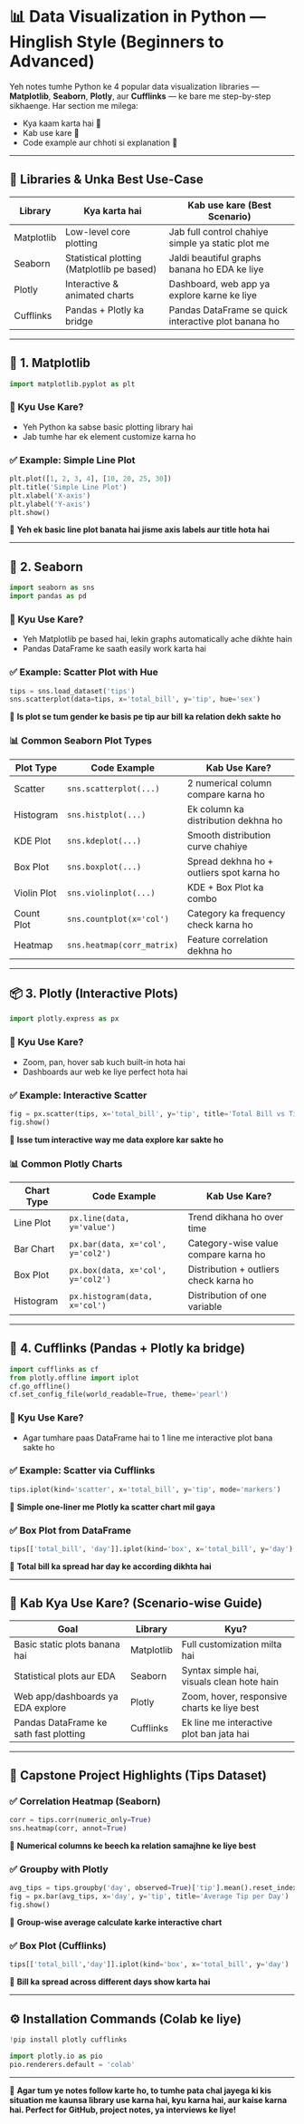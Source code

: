 # 📊 Data Visualization in Python — Hinglish Style (Beginners to Advanced)

Yeh notes tumhe Python ke 4 popular data visualization libraries — **Matplotlib**, **Seaborn**, **Plotly**, aur **Cufflinks** — ke bare me step-by-step sikhaenge. Har section me milega:

* Kya kaam karta hai 📌
* Kab use kare 🧠
* Code example aur chhoti si explanation 🧾

---

## 🧰 Libraries & Unka Best Use-Case

| Library    | Kya karta hai                              | Kab use kare (Best Scenario)                         |
| ---------- | ------------------------------------------ | ---------------------------------------------------- |
| Matplotlib | Low-level core plotting                    | Jab full control chahiye simple ya static plot me    |
| Seaborn    | Statistical plotting (Matplotlib pe based) | Jaldi beautiful graphs banana ho EDA ke liye         |
| Plotly     | Interactive & animated charts              | Dashboard, web app ya explore karne ke liye          |
| Cufflinks  | Pandas + Plotly ka bridge                  | Pandas DataFrame se quick interactive plot banana ho |

---

## 🐍 1. Matplotlib

```python
import matplotlib.pyplot as plt
```

### 🎯 Kyu Use Kare?

* Yeh Python ka sabse basic plotting library hai
* Jab tumhe har ek element customize karna ho

### ✅ Example: Simple Line Plot

```python
plt.plot([1, 2, 3, 4], [10, 20, 25, 30])
plt.title('Simple Line Plot')
plt.xlabel('X-axis')
plt.ylabel('Y-axis')
plt.show()
```

📌 **Yeh ek basic line plot banata hai jisme axis labels aur title hota hai**

---

## 🐬 2. Seaborn

```python
import seaborn as sns
import pandas as pd
```

### 🎯 Kyu Use Kare?

* Yeh Matplotlib pe based hai, lekin graphs automatically ache dikhte hain
* Pandas DataFrame ke saath easily work karta hai

### ✅ Example: Scatter Plot with Hue

```python
tips = sns.load_dataset('tips')
sns.scatterplot(data=tips, x='total_bill', y='tip', hue='sex')
```

📌 **Is plot se tum gender ke basis pe tip aur bill ka relation dekh sakte ho**

### 📊 Common Seaborn Plot Types

| Plot Type   | Code Example               | Kab Use Kare?                             |
| ----------- | -------------------------- | ----------------------------------------- |
| Scatter     | `sns.scatterplot(...)`     | 2 numerical column compare karna ho       |
| Histogram   | `sns.histplot(...)`        | Ek column ka distribution dekhna ho       |
| KDE Plot    | `sns.kdeplot(...)`         | Smooth distribution curve chahiye         |
| Box Plot    | `sns.boxplot(...)`         | Spread dekhna ho + outliers spot karna ho |
| Violin Plot | `sns.violinplot(...)`      | KDE + Box Plot ka combo                   |
| Count Plot  | `sns.countplot(x='col')`   | Category ka frequency check karna ho      |
| Heatmap     | `sns.heatmap(corr_matrix)` | Feature correlation dekhna ho             |

---

## 📦 3. Plotly (Interactive Plots)

```python
import plotly.express as px
```

### 🎯 Kyu Use Kare?

* Zoom, pan, hover sab kuch built-in hota hai
* Dashboards aur web ke liye perfect hota hai

### ✅ Example: Interactive Scatter

```python
fig = px.scatter(tips, x='total_bill', y='tip', title='Total Bill vs Tip')
fig.show()
```

📌 **Isse tum interactive way me data explore kar sakte ho**

### 📊 Common Plotly Charts

| Chart Type | Code Example                      | Kab Use Kare?                          |
| ---------- | --------------------------------- | -------------------------------------- |
| Line Plot  | `px.line(data, y='value')`        | Trend dikhana ho over time             |
| Bar Chart  | `px.bar(data, x='col', y='col2')` | Category-wise value compare karna ho   |
| Box Plot   | `px.box(data, x='col', y='col2')` | Distribution + outliers check karna ho |
| Histogram  | `px.histogram(data, x='col')`     | Distribution of one variable           |

---

## 🔗 4. Cufflinks (Pandas + Plotly ka bridge)

```python
import cufflinks as cf
from plotly.offline import iplot
cf.go_offline()
cf.set_config_file(world_readable=True, theme='pearl')
```

### 🎯 Kyu Use Kare?

* Agar tumhare paas DataFrame hai to 1 line me interactive plot bana sakte ho

### ✅ Example: Scatter via Cufflinks

```python
tips.iplot(kind='scatter', x='total_bill', y='tip', mode='markers')
```

📌 **Simple one-liner me Plotly ka scatter chart mil gaya**

### ✅ Box Plot from DataFrame

```python
tips[['total_bill', 'day']].iplot(kind='box', x='total_bill', y='day')
```

📌 **Total bill ka spread har day ke according dikhta hai**

---

## 🧠 Kab Kya Use Kare? (Scenario-wise Guide)

| Goal                                   | Library    | Kyu?                                        |
| -------------------------------------- | ---------- | ------------------------------------------- |
| Basic static plots banana hai          | Matplotlib | Full customization milta hai                |
| Statistical plots aur EDA              | Seaborn    | Syntax simple hai, visuals clean hote hain  |
| Web app/dashboards ya EDA explore      | Plotly     | Zoom, hover, responsive charts ke liye best |
| Pandas DataFrame ke sath fast plotting | Cufflinks  | Ek line me interactive plot ban jata hai    |

---

## 🏁 Capstone Project Highlights (Tips Dataset)

### ✅ Correlation Heatmap (Seaborn)

```python
corr = tips.corr(numeric_only=True)
sns.heatmap(corr, annot=True)
```

📌 **Numerical columns ke beech ka relation samajhne ke liye best**

### ✅ Groupby with Plotly

```python
avg_tips = tips.groupby('day', observed=True)['tip'].mean().reset_index()
fig = px.bar(avg_tips, x='day', y='tip', title='Average Tip per Day')
fig.show()
```

📌 **Group-wise average calculate karke interactive chart**

### ✅ Box Plot (Cufflinks)

```python
tips[['total_bill','day']].iplot(kind='box', x='total_bill', y='day')
```

📌 **Bill ka spread across different days show karta hai**

---

## ⚙️ Installation Commands (Colab ke liye)

```python
!pip install plotly cufflinks

import plotly.io as pio
pio.renderers.default = 'colab'
```

---

🎉 **Agar tum ye notes follow karte ho, to tumhe pata chal jayega ki kis situation me kaunsa library use karna hai, kyu karna hai, aur kaise karna hai. Perfect for GitHub, project notes, ya interviews ke liye!**
